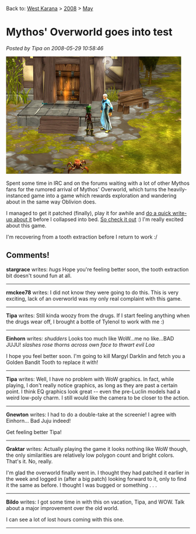 Back to: [West Karana](/posts/westkarana.md) > [2008](/posts/2008/westkarana.md) > [May](./westkarana.md)
# Mythos' Overworld goes into test

*Posted by Tipa on 2008-05-29 10:58:46*

![mythos-2008-05-28-23-42-04-66.jpg](../../../uploads/2008/05/mythos-2008-05-28-23-42-04-66.jpg)

Spent some time in IRC and on the forums waiting with a lot of other Mythos fans for the rumored arrival of Mythos' Overworld, which turns the heavily-instanced game into a game which rewards exploration and wandering about in the same way Oblivion does.

I managed to get it patched (finally), play it for awhile and [do a quick write-up about it](http://www.massively.com/2008/05/29/a-first-look-at-mythos-overworld/) before I collapsed into bed. [So check it out](http://www.massively.com/2008/05/29/a-first-look-at-mythos-overworld/) :) I'm really excited about this game.

I'm recovering from a tooth extraction before I return to work :/

## Comments!

**stargrace** writes: *hugs* Hope you're feeling better soon, the tooth extraction bit doesn't sound fun at all.

---

**rmckee78** writes: I did not know they were going to do this. This is very exciting, lack of an overworld was my only real complaint with this game.

---

**Tipa** writes: Still kinda woozy from the drugs. If I start feeling anything when the drugs wear off, I brought a bottle of Tylenol to work with me :)

---

**Einhorn** writes: *shudders* Looks too much like WoW...me no like...BAD JUJU! *slashes rose thorns across own face to thwart evil Loa*

I hope you feel better soon. I'm going to kill Margyl Darklin and fetch you a Golden Bandit Tooth to replace it with!

---

**Tipa** writes: Well, I have no problem with WoW graphics. In fact, while playing, I don't really notice graphics, as long as they are past a certain point. I think EQ graphics look great -- even the pre-Luclin models had a weird low-poly charm. I still would like the camera to be closer to the action.

---

**Gnewton** writes: I had to do a double-take at the screenie! I agree with Einhorn... Bad Juju indeed!

Get feeling better Tipa!

---

**Graktar** writes: Actually playing the game it looks nothing like WoW though, the only similarities are relatively low polygon count and bright colors. That's it. No, really.

I'm glad the overworld finally went in. I thought they had patched it earlier in the week and logged in (after a big patch) looking forward to it, only to find it the same as before. I thought I was bugged or something . . .

---

**Bildo** writes: I got some time in with this on vacation, Tipa, and WOW. Talk about a major improvement over the old world.

I can see a lot of lost hours coming with this one.

---

